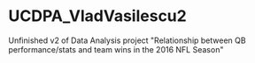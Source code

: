 # UCDPA_VladVasilescu2

Unfinished v2 of Data Analysis project "Relationship between QB performance/stats and team wins in the 2016 NFL Season"
